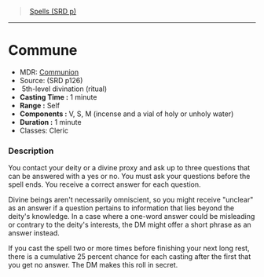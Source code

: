 ﻿---
!SpellItem
Family: SpellVO
Level: 5
Type: divination
Ritual: ritual
CastingTime: 1 minute
Range: Self
Components: V, S, M (incense and a vial of holy or unholy water)
Duration: 1 minute
Classes: Cleric
Id: spells_vo.md#commune
ParentLink: spells_vo.md#spells-srd-p
Name: Commune
ParentName: Spells (SRD p)
NameLevel: 1
AltName: '[Communion](hd_spells_communion.md)'
Source: (SRD p126)
Attributes: {}
---
> [Spells (SRD p)](srd_spells.md)

---

# Commune

- MDR: [Communion](hd_spells_communion.md)
- Source: (SRD p126)
-  5th-level divination (ritual)
- **Casting Time :** 1 minute
- **Range :** Self
- **Components :** V, S, M (incense and a vial of holy or unholy water)
- **Duration :** 1 minute
- Classes: Cleric

### Description

You contact your deity or a divine proxy and ask up to three questions that can be answered with a yes or no. You must ask your questions before the spell ends. You receive a correct answer for each question.

Divine beings aren't necessarily omniscient, so you might receive "unclear" as an answer if a question pertains to information that lies beyond the deity's knowledge. In a case where a one-word answer could be misleading or contrary to the deity's interests, the DM might offer a short phrase as an answer instead.

If you cast the spell two or more times before finishing your next long rest, there is a cumulative 25 percent chance for each casting after the first that you get no answer. The DM makes this roll in secret.

